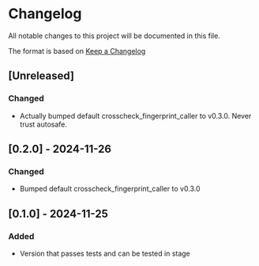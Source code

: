 # Changelog

All notable changes to this project will be documented in this file.

The format is based on [Keep a Changelog](https://keepachangelog.com/en/1.1.0/)

## [Unreleased]

### Changed
* Actually bumped default crosscheck_fingerprint_caller to v0.3.0. Never trust autosafe.

## [0.2.0] - 2024-11-26

### Changed
* Bumped default crosscheck_fingerprint_caller to v0.3.0

## [0.1.0] - 2024-11-25

### Added
* Version that passes tests and can be tested in stage
